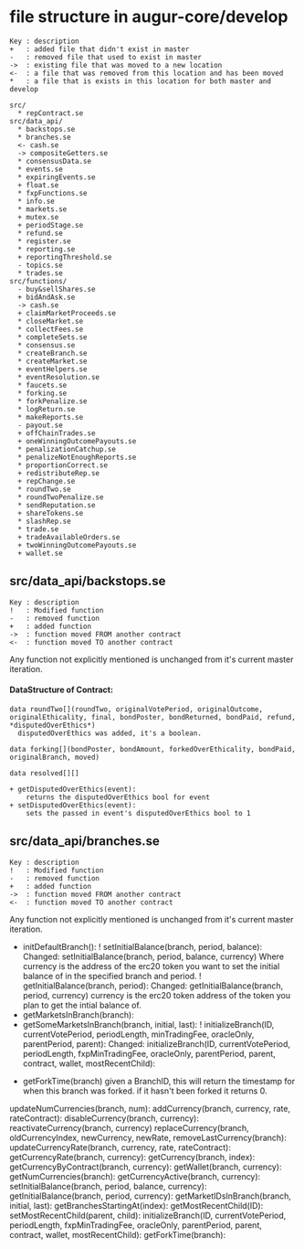 # file structure in augur-core/develop
```
Key : description
+   : added file that didn't exist in master
-   : removed file that used to exist in master
->  : existing file that was moved to a new location
<-  : a file that was removed from this location and has been moved
*   : a file that is exists in this location for both master and develop
```
```
src/
  * repContract.se
src/data_api/
  * backstops.se
  * branches.se
  <- cash.se
  -> compositeGetters.se
  * consensusData.se
  * events.se
  * expiringEvents.se
  + float.se
  * fxpFunctions.se
  * info.se
  * markets.se
  + mutex.se
  + periodStage.se
  * refund.se
  * register.se
  * reporting.se
  + reportingThreshold.se
  - topics.se
  * trades.se
src/functions/
  - buy&sellShares.se
  + bidAndAsk.se
  -> cash.se
  + claimMarketProceeds.se
  * closeMarket.se
  * collectFees.se
  * completeSets.se
  * consensus.se
  * createBranch.se
  * createMarket.se
  + eventHelpers.se
  * eventResolution.se
  * faucets.se
  * forking.se
  * forkPenalize.se
  * logReturn.se
  * makeReports.se
  - payout.se
  + offChainTrades.se
  + oneWinningOutcomePayouts.se
  * penalizationCatchup.se
  * penalizeNotEnoughReports.se
  * proportionCorrect.se
  + redistributeRep.se
  + repChange.se
  * roundTwo.se
  * roundTwoPenalize.se
  * sendReputation.se
  + shareTokens.se
  * slashRep.se
  * trade.se
  + tradeAvailableOrders.se
  + twoWinningOutcomePayouts.se
  + wallet.se
```

## src/data_api/backstops.se
```
Key : description
!   : Modified function
-   : removed function
+   : added function
->  : function moved FROM another contract
<-  : function moved TO another contract
```
Any function not explicitly mentioned is unchanged from it's current master iteration.

#### DataStructure of Contract:
```
data roundTwo[](roundTwo, originalVotePeriod, originalOutcome, originalEthicality, final, bondPoster, bondReturned, bondPaid, refund,  
*disputedOverEthics*)
  disputedOverEthics was added, it's a boolean.

data forking[](bondPoster, bondAmount, forkedOverEthicality, bondPaid, originalBranch, moved)

data resolved[][]
```
```
+ getDisputedOverEthics(event):
    returns the disputedOverEthics bool for event
+ setDisputedOverEthics(event):
    sets the passed in event's disputedOverEthics bool to 1
```

## src/data_api/branches.se
```
Key : description
!   : Modified function
-   : removed function
+   : added function
->  : function moved FROM another contract
<-  : function moved TO another contract
```
Any function not explicitly mentioned is unchanged from it's current master iteration.

- initDefaultBranch():
! setInitialBalance(branch, period, balance):
  Changed: setInitialBalance(branch, period, balance, currency) Where currency is the address of the erc20 token you want to set the initial balance of in the specified branch and period.
! getInitialBalance(branch, period):
  Changed: getInitialBalance(branch, period, currency)
    currency is the erc20 token address of the token you plan to get the intial balance of.
- getMarketsInBranch(branch):
- getSomeMarketsInBranch(branch, initial, last):
! initializeBranch(ID, currentVotePeriod, periodLength, minTradingFee, oracleOnly, parentPeriod, parent):
  Changed: initializeBranch(ID, currentVotePeriod, periodLength, fxpMinTradingFee, oracleOnly, parentPeriod, parent, contract, wallet, mostRecentChild):

+ getForkTime(branch)
    given a BranchID, this will return the timestamp for when this branch was forked. if it hasn't been forked it returns 0.

updateNumCurrencies(branch, num):
addCurrency(branch, currency, rate, rateContract):
disableCurrency(branch, currency):
reactivateCurrency(branch, currency)
replaceCurrency(branch, oldCurrencyIndex, newCurrency, newRate,
removeLastCurrency(branch):
updateCurrencyRate(branch, currency, rate, rateContract):
getCurrencyRate(branch, currency):
getCurrency(branch, index):
getCurrencyByContract(branch, currency):
getWallet(branch, currency):
getNumCurrencies(branch):
getCurrencyActive(branch, currency):
setInitialBalance(branch, period, balance, currency):
getInitialBalance(branch, period, currency):
getMarketIDsInBranch(branch, initial, last):
getBranchesStartingAt(index):
getMostRecentChild(ID):
setMostRecentChild(parent, child):
initializeBranch(ID, currentVotePeriod, periodLength, fxpMinTradingFee, oracleOnly, parentPeriod, parent, contract, wallet, mostRecentChild):
getForkTime(branch):
